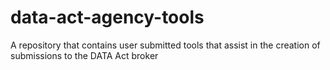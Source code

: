 # data-act-agency-tools
A repository that contains user submitted tools that assist in the creation of submissions to the DATA Act broker
